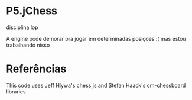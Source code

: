 # P5.jChess
disciplina lop

A engine pode demorar pra jogar em determinadas posições :( mas estou trabalhando nisso

# Referências
This code uses Jeff Hlywa's chess.js and Stefan Haack's cm-chessboard libraries
